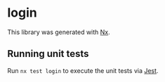 # login

This library was generated with [Nx](https://nx.dev).

## Running unit tests

Run `nx test login` to execute the unit tests via [Jest](https://jestjs.io).
